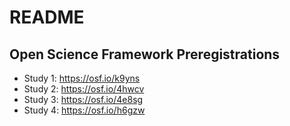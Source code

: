 # README

## Open Science Framework Preregistrations

- Study 1: https://osf.io/k9yns
- Study 2: https://osf.io/4hwcv
- Study 3: https://osf.io/4e8sg
- Study 4: https://osf.io/h6gzw
